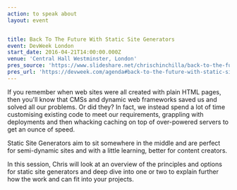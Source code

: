 ```yaml
---
action: to speak about
layout: event


title: Back To The Future With Static Site Generators
event: DevWeek London
start_date: 2016-04-21T14:00:00.000Z
venue: 'Central Hall Westminster, London'
pres_source: 'https://www.slideshare.net/chrischinchilla/back-to-the-future-with-static-site-generators'
pres_url: 'https://devweek.com/agenda#back-to-the-future-with-static-site-generators'
---
```


If you remember when web sites were all created with plain HTML pages, then you'll know that CMSs and dynamic web frameworks saved us and solved all our problems. Or did they? In fact, we instead spend a lot of time customising existing code to meet our requirements, grappling with deployments and then whacking caching on top of over-powered servers to get an ounce of speed.

Static Site Generators aim to sit somewhere in the middle and are perfect for semi-dynamic sites and with a little learning, better for content creators.

In this session, Chris will look at an overview of the principles and options for static site generators and deep dive into one or two to explain further how the work and can fit into your projects.
